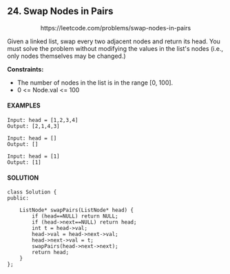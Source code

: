 ## 24. Swap Nodes in Pairs

<p align="center">
    https://leetcode.com/problems/swap-nodes-in-pairs
</P>

Given a linked list, swap every two adjacent nodes and return its head. You must solve the problem without modifying the values in the list's nodes (i.e., only nodes themselves may be changed.)

**Constraints:**
- The number of nodes in the list is in the range [0, 100].
- 0 <= Node.val <= 100


<h4>EXAMPLES</h4>

```
Input: head = [1,2,3,4]
Output: [2,1,4,3]
```

```
Input: head = []
Output: []
```

```
Input: head = [1]
Output: [1]
```

<h4>SOLUTION</h4>

```
class Solution {
public:
    
    ListNode* swapPairs(ListNode* head) {
        if (head==NULL) return NULL;
        if (head->next==NULL) return head;
        int t = head->val;
        head->val = head->next->val;
        head->next->val = t;
        swapPairs(head->next->next);
        return head;
    }
};
```
